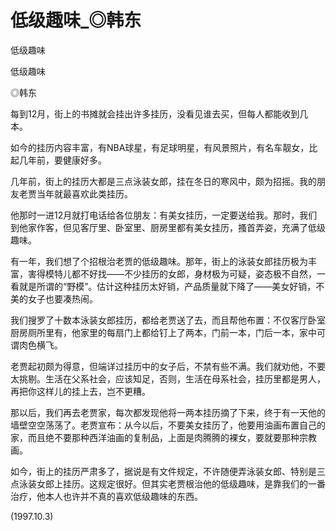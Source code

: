 # 低级趣味_◎韩东

低级趣味

低级趣味

◎韩东

每到12月，街上的书摊就会挂出许多挂历，没看见谁去买，但每人都能收到几本。

如今的挂历内容丰富，有NBA球星，有足球明星，有风景照片，有名车靓女，比起几年前，要健康好多。

几年前，街上的挂历大都是三点泳装女郎，挂在冬日的寒风中，颇为招摇。我的朋友老贾当年就最喜欢此类挂历。

他那时一进12月就打电话给各位朋友：有美女挂历，一定要送给我。那时，我们到他家作客，但见客厅里、卧室里、厨房里都有美女挂历，搔首弄姿，充满了低级趣味。

有一年，我们想了个招根治老贾的低级趣味。那年，街上的泳装女郎挂历极为丰富，害得模特儿都不好找——不少挂历的女郎，身材极为可疑，姿态极不自然，一看就是所谓的“野模”。估计这种挂历太好销，产品质量就下降了——美女好销，不美的女子也要凑热闹。

我们搜罗了十数本泳装女郎挂历，都给老贾送了去，而且帮他布置：不仅客厅卧室厨房厕所里有，他家里的每扇门上都给钉上了两本，门前一本，门后一本，家中可谓肉色横飞。

老贾起初颇为得意，但端详过挂历中的女子后，不禁有些不满。我们就劝他，不要太挑剔。生活在父系社会，应该知足，否则，生活在母系社会，挂历里都是男人，再把你这样儿的挂上去，岂不更糟。

那以后，我们再去老贾家，每次都发现他将一两本挂历摘了下来，终于有一天他的墙壁空空荡荡了。老贾宣布：从今以后，不要美女挂历了，他要用油画布置自己的家，而且绝不要那种西洋油画的复制品，上面是肉腾腾的裸女，要就要那种宗教画。

如今，街上的挂历严肃多了，据说是有文件规定，不许随便弄泳装女郎、特别是三点泳装女郎上挂历。这规定很好。但其实老贾根治他的低级趣味，是靠我们的一番治疗，他本人也许并不真的喜欢低级趣味的东西。

(1997.10.3)
